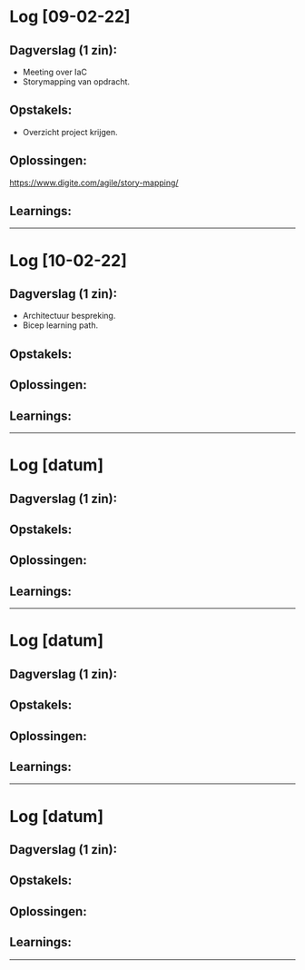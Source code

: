 # Log [09-02-22]

## Dagverslag (1 zin):
- Meeting over IaC
- Storymapping van opdracht. 
## Opstakels:
- Overzicht project krijgen.
## Oplossingen:
https://www.digite.com/agile/story-mapping/
## Learnings:

--- 
# Log [10-02-22]

## Dagverslag (1 zin):
- Architectuur bespreking.
- Bicep learning path.
## Opstakels:

## Oplossingen:

## Learnings:

--- 
# Log [datum]

## Dagverslag (1 zin):

## Opstakels:

## Oplossingen:

## Learnings:

--- 
# Log [datum]

## Dagverslag (1 zin):

## Opstakels:

## Oplossingen:

## Learnings:

--- 
# Log [datum]

## Dagverslag (1 zin):

## Opstakels:

## Oplossingen:

## Learnings:

--- 